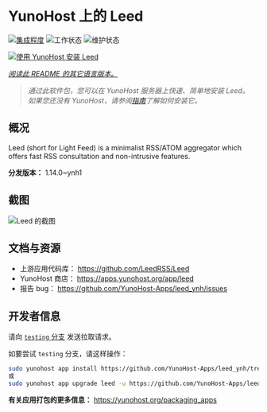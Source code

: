 <!--
注意：此 README 由 <https://github.com/YunoHost/apps/tree/master/tools/readme_generator> 自动生成
请勿手动编辑。
-->

# YunoHost 上的 Leed

[![集成程度](https://dash.yunohost.org/integration/leed.svg)](https://dash.yunohost.org/appci/app/leed) ![工作状态](https://ci-apps.yunohost.org/ci/badges/leed.status.svg) ![维护状态](https://ci-apps.yunohost.org/ci/badges/leed.maintain.svg)

[![使用 YunoHost 安装 Leed](https://install-app.yunohost.org/install-with-yunohost.svg)](https://install-app.yunohost.org/?app=leed)

*[阅读此 README 的其它语言版本。](./ALL_README.md)*

> *通过此软件包，您可以在 YunoHost 服务器上快速、简单地安装 Leed。*  
> *如果您还没有 YunoHost，请参阅[指南](https://yunohost.org/install)了解如何安装它。*

## 概况

Leed (short for Light Feed) is a minimalist RSS/ATOM aggregator which offers fast RSS consultation and non-intrusive features.


**分发版本：** 1.14.0~ynh1

## 截图

![Leed 的截图](./doc/screenshots/leed1.jpg)

## 文档与资源

- 上游应用代码库： <https://github.com/LeedRSS/Leed>
- YunoHost 商店： <https://apps.yunohost.org/app/leed>
- 报告 bug： <https://github.com/YunoHost-Apps/leed_ynh/issues>

## 开发者信息

请向 [`testing` 分支](https://github.com/YunoHost-Apps/leed_ynh/tree/testing) 发送拉取请求。

如要尝试 `testing` 分支，请这样操作：

```bash
sudo yunohost app install https://github.com/YunoHost-Apps/leed_ynh/tree/testing --debug
或
sudo yunohost app upgrade leed -u https://github.com/YunoHost-Apps/leed_ynh/tree/testing --debug
```

**有关应用打包的更多信息：** <https://yunohost.org/packaging_apps>
